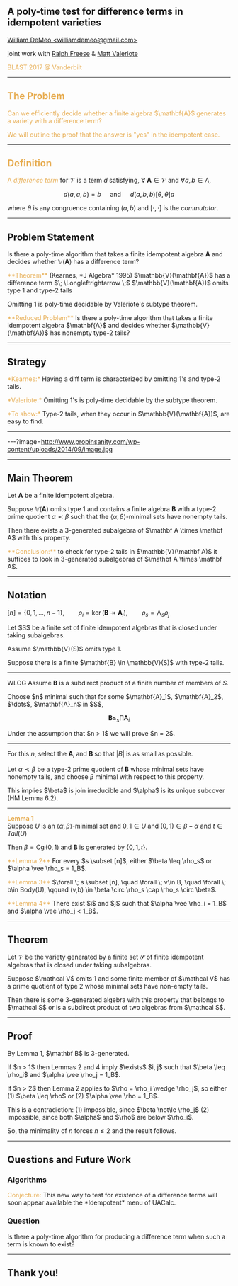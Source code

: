 ## A poly-time test for difference terms in idempotent varieties

[William DeMeo &lt;williamdemeo@gmail.com&gt;](mailto:williamdemeo@gmail.com)  

joint work with 
[Ralph Freese](mailto:ralph@math.hawaii.edu)
& [Matt Valeriote](mailto:matt@math.mcmaster.ca)

<a style="color:#e7ad52">BLAST 2017 @ Vanderbilt<a style="color:#e7ad52">

---

## The Problem

<p class="fragment" align="left">
Can we efficiently decide whether a finite algebra $\mathbf{A}$ generates a variety with a difference term? </p>

<p class="fragment" align="left">
We will outline the proof that the answer is "yes" in the idempotent case. </p>

---

## Definition

A <a style="color:#e7ad52"><i>difference term</i></a> for $\mathcal{V}$ is a term $d$ satisfying, $\forall \; \mathbf A \in \mathcal V$ and $\forall a, b \in A$, 

$$d(a,a,b) = b \quad \text{ and } \quad
d(a,b,b) \mathrel{[\theta, \theta]} a$$

where $\theta$ is any congruence containing $(a,b)$ and $[\cdot, \cdot]$ is the *commutator*.

---

## Problem Statement

Is there a poly-time algorithm that takes a finite
idempotent algebra $\mathbf{A}$ and decides 
whether $\mathbb{V}(\mathbf{A})$ has a difference term?

<div class="fragment" align="left"><a style="color:#e7ad52">**Theorem**</a> (Kearnes, *J Algebra* 1995)   
$\mathbb{V}(\mathbf{A})$ has a difference term
$\; \Longleftrightarrow \;$  $\mathbb{V}(\mathbf{A})$ omits type 1 and type-2 tails
</div>

<p class="fragment" align="left">
Omitting 1 is poly-time decidable by Valeriote's subtype theorem.
</p>

<p class="fragment" align="left">
<a style="color:#e7ad52">**Reduced Problem**</a>   
Is there a poly-time algorithm that takes a finite 
idempotent algebra $\mathbf{A}$ and decides whether 
$\mathbb{V}(\mathbf{A})$ has nonempty type-2 tails?
</p>

---

## Strategy

<p class="fragment" align="left">
<a style="color:#e7ad52">*Kearnes:*</a>
Having a diff term is characterized by omitting 1's and type-2 tails.
</p>

<p class="fragment" align="left">
<a style="color:#e7ad52">*Valeriote:*</a>
Omitting 1's is poly-time decidable by the subtype theorem.
</p>

<p class="fragment" align="left">
<a style="color:#e7ad52">*To show:*</a> 
Type-2 tails, when they occur in $\mathbb{V}(\mathbf{A})$, 
are easy to find.
</p>

---

---?image=http://www.propinsanity.com/wp-content/uploads/2014/09/image.jpg

---

## Main Theorem

Let $\mathbf A$ be a finite idempotent algebra.

Suppose $\mathbb{V}(\mathbf A)$ omits type 1 and contains a finite algebra $\mathbf{B}$ with a type-2 prime quotient $\alpha \prec \beta$ such that the $\langle \alpha, \beta \rangle$-minimal sets have nonempty tails.

<p class="fragment" align="left">
Then there exists a 3-generated subalgebra of $\mathbf A \times \mathbf A$
with this property. </p>
  
<p class="fragment" align="left">
<a style="color:#e7ad52">**Conclusion:**</a>
to check for type-2 tails in $\mathbb{V}(\mathbf A)$ it suffices to look in 3-generated subalgebras of $\mathbf A \times \mathbf A$.
</p>

---

## Notation

$[n] = \{ 0, 1, \dots, n-1 \}, \qquad
\rho_i = \operatorname{ker} (\mathbf B \twoheadrightarrow \mathbf A_i), \qquad \rho_s = \bigwedge_s \rho_j$

<p class="fragment" align="left">
Let $S$ be a finite set of finite idempotent algebras that is closed 
under taking subalgebras. 
</p>

<p class="fragment" align="left">
Assume $\mathbb{V}(S)$ omits type 1.
</p>

<p class="fragment" align="left">
Suppose there is a finite $\mathbf{B} \in \mathbb{V}(S)$ with type-2
tails.
</p>

---

WLOG Assume $\mathbf B$ is a subdirect
product of a finite number of members of $S$. 

<p class="fragment" align="left">
Choose $n$ minimal such that for
some $\mathbf{A}_1$, $\mathbf{A}_2$, $\dots$, $\mathbf{A}_n$ in $S$,   

$$\mathbf{B} \leq_s \prod \mathbf{A}_i$$
</p>

<p class="fragment" align="left">
Under the assumption that $n > 1$ we will prove $n = 2$.
</p>

---

For this $n$, select the $\mathbf{A}_i$ and $\mathbf{B}$ so that $|B|$ is as small as possible.

Let $\alpha \prec \beta$ be a type-2 prime quotient of $\mathbf B$ 
whose minimal sets have nonempty tails, and choose $\beta$ minimal with respect to this property.

<p class="fragment" align="left">
This implies $\beta$ is join 
irreducible and $\alpha$ is its unique subcover (HM Lemma 6.2).
</p>

---

<a style="color:#e7ad52">**Lemma 1**</a>  
Suppose $U$ is an $\langle \alpha, \beta \rangle$-minimal set and $0, 1 \in U$ and $(0,1) \in \beta - \alpha$ and $t \in Tail(U)$

Then $\beta = \operatorname{Cg}(0,1)$ and $\mathbf B$ is generated by $\{0, 1, t\}$.

<p class="fragment" align="left">
<a style="color:#e7ad52">**Lemma 2**</a>  
For every $s \subset [n]$,
  either $\beta \leq \rho_s$ or $\alpha \vee \rho_s = 1_B$.
</p>

<p class="fragment" align="left">
<a style="color:#e7ad52">**Lemma 3**</a>  
$\forall \; s \subset [n], \quad
\forall \; v\in B, \quad \forall \; b\in Body(U), \qquad (v,b) \in \beta \circ \rho_s \cap \rho_s \circ \beta$.
</p>

<p class="fragment" align="left">
<a style="color:#e7ad52">**Lemma 4**</a>  
There exist $i$ and $j$ such that $\alpha \vee \rho_i = 1_B$ and $\alpha \vee \rho_j < 1_B$.
</p>


---

## Theorem

Let $\mathcal V$ be the variety generated by a finite set $\mathcal S$ of finite idempotent algebras that is closed under taking subalgebras. 

<p class="fragment" align="left">
Suppose $\mathcal V$ omits 1 and some finite member of $\mathcal V$ has a prime quotient of type 2 whose minimal sets have non-empty tails.
</p>

<p class="fragment" align="left">
Then there is some 3-generated algebra with this property that belongs to $\mathcal S$ or is a subdirect product of two algebras from $\mathcal S$. 
</p>

---

## Proof

<p class="fragment" align="left">
By Lemma 1, $\mathbf B$ is 3-generated. 
</p>

<p class="fragment" align="left">
If $n > 1$ then Lemmas 2 and 4 imply $\exists$ $i, j$
such that $\beta \leq \rho_i$ and $\alpha \vee \rho_j = 1_B$. 
</p>

<p class="fragment" align="left">
If $n > 2$ then Lemma 2 applies to $\rho = \rho_i
\wedge \rho_j$, so either   
(1) $\beta \leq \rho$ or     
(2) $\alpha \vee \rho = 1_B$.
</p>

<p class="fragment" align="left">
This is a contradiction:    
(1) impossible, since $\beta \not\le \rho_j$   
(2) impossible, since both $\alpha$ and $\rho$ are below $\rho_i$.    

So, the minimality of $n$ forces $n\leq 2$ and the result follows.
</p>

---

## Questions and Future Work

### Algorithms

<p class="fragment" align="left">
<a style="color:#e7ad52">Conjecture:</a> This new way to test for existence of a difference terms will soon appear available the *Idempotent* menu of UACalc.
</p>

### Question

<p class="fragment" align="left">
Is there a poly-time algorithm for producing a difference term when such a term is known to exist?
</p>

---

## Thank you!